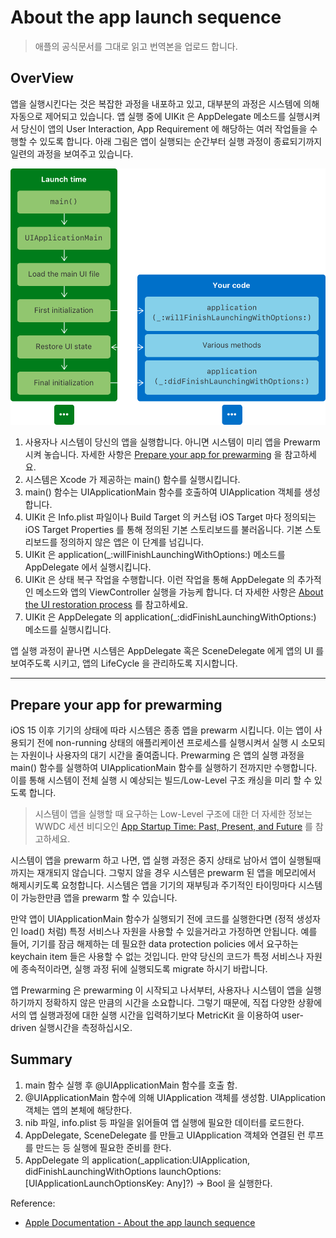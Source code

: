 # About the app launch sequence

> 애플의 공식문서를 그대로 읽고 번역본을 업로드 합니다.

## OverView

앱을 실행시킨다는 것은 복잡한 과정을 내포하고 있고, 대부분의 과정은 시스템에 의해 자동으로 제어되고 있습니다. 앱 실행 중에 UIKit 은 AppDelegate 메소드를 실행시켜서 당신이 앱의 User Interaction, App Requirement 에 해당하는 여러 작업들을 수행할 수 있도록 합니다. 아래 그림은 앱이 실행되는 순간부터 실행 과정이 종료되기까지 일련의 과정을 보여주고 있습니다.

![](../_Images/AppLaunch_Sequence_Image1.png)

1. 사용자나 시스템이 당신의 앱을 실행합니다. 아니면 시스템이 미리 앱을 Prewarm 시켜 놓습니다. 자세한 사항은 [Prepare your app for prewarming](https://developer.apple.com/documentation/uikit/app_and_environment/responding_to_the_launch_of_your_app/about_the_app_launch_sequence#3894431) 을 참고하세요.
2. 시스템은 Xcode 가 제공하는 main() 함수를 실행시킵니다.
3. main() 함수는 UIApplicationMain 함수를 호출하여 UIApplication 객체를 생성합니다.
4. UIKit 은 Info.plist 파일이나 Build Target 의 커스텀 iOS Target 마다 정의되는 iOS Target Properties 를 통해 정의된 기본 스토리보드를 불러옵니다. 기본 스토리보드를 정의하지 않은 앱은 이 단계를 넘깁니다.
5. UIKit 은 application(_:willFinishLaunchingWithOptions:) 메소드를 AppDelegate 에서 실행시킵니다.
6. UIKit 은 상태 복구 작업을 수행합니다. 이런 작업을 통해 AppDelegate 의 추가적인 메소드와 앱의 ViewController 실행을 가능케 합니다. 더 자세한 사항은 [About the UI restoration process](https://developer.apple.com/documentation/uikit/app_and_environment/responding_to_the_launch_of_your_app/about_the_app_launch_sequence#:~:text=About%20the%20UI%20restoration%20process) 를 참고하세요.
7. UIKit 은 AppDelegate 의 application(_:didFinishLaunchingWithOptions:) 메소드를 실행시킵니다.

앱 실행 과정이 끝나면 시스템은 AppDelegate 혹은 SceneDelegate 에게 앱의 UI 를 보여주도록 시키고, 앱의 LifeCycle 을 관리하도록 지시합니다.

---

## Prepare your app for prewarming

iOS 15 이후 기기의 상태에 따라 시스템은 종종 앱을 prewarm 시킵니다. 이는 앱이 사용되기 전에 non-running 상태의 애플리케이션 프로세스를 실행시켜서 실행 시 소모되는 자원이나 사용자의 대기 시간을 줄여줍니다. Prewarming 은 앱의 실행 과정을 main() 함수를 실행하여 UIApplicationMain 함수를 실행하기 전까지만 수행합니다. 이를 통해 시스템이 전체 실행 시 예상되는 빌드/Low-Level 구조 캐싱을 미리 할 수 있도록 합니다.

> 시스템이 앱을 실행할 때 요구하는 Low-Level 구조에 대한 더 자세한 정보는 WWDC 세션 비디오인 [App Startup Time: Past, Present, and Future](https://developer.apple.com/documentation/uikit/app_and_environment/responding_to_the_launch_of_your_app/about_the_app_launch_sequence#:~:text=App%20Startup%20Time%3A%20Past%2C%20Present%2C%20and%20Future) 를 참고하세요.

시스템이 앱을 prewarm 하고 나면, 앱 실행 과정은 중지 상태로 남아서 앱이 실행될때까지는 재개되지 않습니다. 그렇지 않을 경우 시스템은 prewarm 된 앱을 메모리에서 해제시키도록 요청합니다. 시스템은 앱을 기기의 재부팅과 주기적인 타이밍마다 시스템이 가능한만큼 앱을 prewarm 할 수 있습니다.

만약 앱이 UIApplicationMain 함수가 실행되기 전에 코드를 실행한다면 (정적 생성자인 load() 처럼) 특정 서비스나 자원을 사용할 수 있을거라고 가정하면 안됩니다. 예를 들어, 기기를 잠금 해제하는 데 필요한 data protection policies 에서 요구하는 keychain item 들은 사용할 수 없는 것입니다. 만약 당신의 코드가 특정 서비스나 자원에 종속적이라면, 실행 과정 뒤에 실행되도록 migrate 하시기 바랍니다.

앱 Prewarming 은 prewarming 이 시작되고 나서부터, 사용자나 시스템이 앱을 실행하기까지 정확하지 않은 만큼의 시간을 소요합니다. 그렇기 때문에, 직접 다양한 상황에서의 앱 실행과정에 대한 실행 시간을 입력하기보다 MetricKit 을 이용하여 user-driven 실행시간을 측정하십시오. 

## Summary

1.	main 함수 실행 후 @UIApplicationMain 함수를 호출 함.
2.	@UIApplicationMain 함수에 의해 UIApplication 객체를 생성함. UIApplication 객체는 앱의 본체에 해당한다.
3.	nib 파일, info.plist 등 파일을 읽어들여 앱 실행에 필요한 데이터를 로드한다.
4.	AppDelegate, SceneDelegate 를 만들고 UIApplication 객체와 연결된 런 루프를 만드는 등 실행에 필요한 준비를 한다.
5.	AppDelegate 의 application(_application:UIApplication, didFinishLaunchingWithOptions launchOptions: [UIApplicationLaunchOptionsKey: Any]?) -> Bool 을 실행한다.

Reference: 

[//]: # (* [Apple Documentation - Responding to the launch of your app]&#40;https://developer.apple.com/documentation/uikit/app_and_environment/responding_to_the_launch_of_your_app&#41;)
* [Apple Documentation - About the app launch sequence](https://developer.apple.com/documentation/uikit/app_and_environment/responding_to_the_launch_of_your_app/about_the_app_launch_sequence)